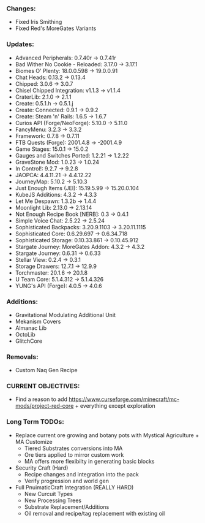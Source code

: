 ### Changes:
- Fixed Iris Smithing
- Fixed Red's MoreGates Variants

### Updates:
- Advanced Peripherals: 0.7.40r -> 0.7.41r
- Bad Wither No Cookie - Reloaded: 3.17.0 -> 3.17.1
- Biomes O' Plenty: 18.0.0.598 -> 19.0.0.91
- Chat Heads: 0.13.2 -> 0.13.4
- Chipped: 3.0.6 -> 3.0.7
- Chisel Chipped Integration: v1.1.3 -> v1.1.4
- CraterLib: 2.1.0 -> 2.1.1
- Create: 0.5.1.h -> 0.5.1.j
- Create: Connected: 0.9.1 -> 0.9.2
- Create: Steam 'n' Rails: 1.6.5 -> 1.6.7
- Curios API (Forge/NeoForge): 5.10.0 -> 5.11.0
- FancyMenu: 3.2.3 -> 3.3.2
- Framework: 0.7.8 -> 0.7.11
- FTB Quests (Forge): 2001.4.8 -> -2001.4.9
- Game Stages: 15.0.1 -> 15.0.2
- Gauges and Switches Ported: 1.2.21 -> 1.2.22
- GraveStone Mod: 1.0.23 -> 1.0.24
- In Control!: 9.2.7 -> 9.2.8
- JAOPCA: 4.4.11.21 -> 4.4.12.22
- JourneyMap: 5.10.2 -> 5.10.3
- Just Enough Items (JEI): 15.19.5.99 -> 15.20.0.104
- KubeJS Additions: 4.3.2 -> 4.3.3
- Let Me Despawn: 1.3.2b -> 1.4.4
- Moonlight Lib: 2.13.0 -> 2.13.14
- Not Enough Recipe Book [NERB]: 0.3 -> 0.4.1
- Simple Voice Chat: 2.5.22 -> 2.5.24
- Sophisticated Backpacks: 3.20.9.1103 -> 3.20.11.1115
- Sophisticated Core: 0.6.29.697 -> 0.6.34.718
- Sophisticated Storage: 0.10.33.861 -> 0.10.45.912
- Stargate Journey: MoreGates Addon: 4.3.2 -> 4.3.2
- Stargate Journey: 0.6.31 -> 0.6.33
- Stellar View: 0.2.4 -> 0.3.1
- Storage Drawers: 12.7.1 -> 12.9.9
- Torchmaster: 20.1.6 -> 20.1.8
- U Team Core: 5.1.4.312 -> 5.1.4.326
- YUNG's API (Forge): 4.0.5 -> 4.0.6

### Additions:
- Gravitational Modulating Additional Unit
- Mekanism Covers
- Almanac Lib
- OctoLib
- GlitchCore

### Removals:
- Custom Naq Gen Recipe

### CURRENT OBJECTIVES:
- Find a reason to add https://www.curseforge.com/minecraft/mc-mods/project-red-core + everything except exploration

### Long Term TODOs:
- Replace current ore growing and botany pots with Mystical Agriculture + MA Customize
  - Tiered Substrates conversions into MA
  - Ore tiers applied to mirror custom work
  - MA offers more flexibilty in generating basic blocks
- Security Craft (Hard)
  - Recipe changes and integration into the pack
  - Verify progression and world gen
- Full PnuimaticCraft Integration (REALLY HARD)
  - New Curcuit Types
  - New Processing Trees
  - Substrate Replacement/Additions
  - Oil removal and recipe/tag replacement with existing oil